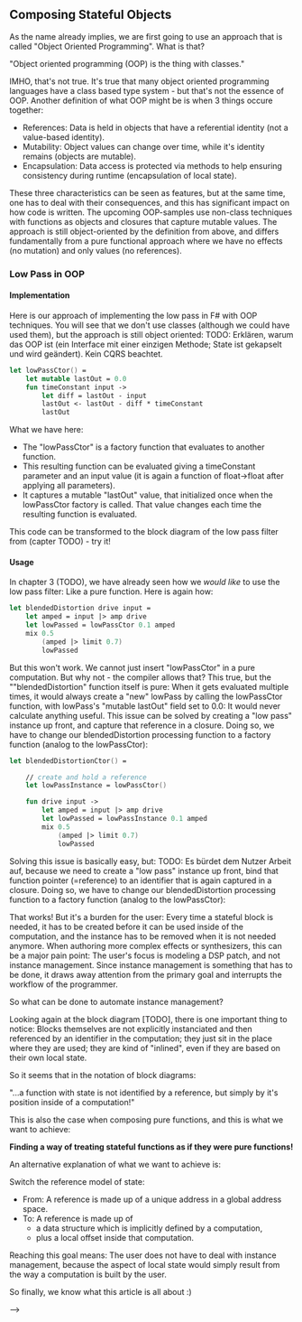 
## Composing Stateful Objects

As the name already implies, we are first going to use an approach that is called "Object Oriented Programming". What is that?

"Object oriented programming (OOP) is the thing with classes."

IMHO, that's not true. It's true that many object oriented programming languages have a class based type system - but that's not the essence of OOP. Another definition of what OOP might be is when 3 things occure together:

* References: Data is held in objects that have a referential identity (not a value-based identity).
* Mutability: Object values can change over time, while it's identity remains (objects are mutable).
* Encapsulation: Data access is protected via methods to help ensuring consistency during runtime (encapsulation of local state).

These three characteristics can be seen as features, but at the same time, one has to deal with their consequences, and this has significant impact on how code is written. The upcoming OOP-samples use non-class techniques with functions as objects and closures that capture mutable values. The approach is still object-oriented by the definition from above, and differs fundamentally from a pure functional approach where we have no effects (no mutation) and only values (no references).

### Low Pass in OOP

#### Implementation

Here is our approach of implementing the low pass in F# with OOP techniques. You will see that we don't use classes (although we could have used them), but the approach is still object oriented: TODO: Erklären, warum das OOP ist (ein Interface mit einer einzigen Methode; State ist gekapselt und wird geändert). Kein CQRS beachtet.

```fsharp
let lowPassCtor() =
    let mutable lastOut = 0.0
    fun timeConstant input ->
        let diff = lastOut - input
        lastOut <- lastOut - diff * timeConstant
        lastOut
```

What we have here:

* The "lowPassCtor" is a factory function that evaluates to another function.
* This resulting function can be evaluated giving a timeConstant parameter and an input value (it is again a function of float->float after applying all parameters).
* It captures a mutable "lastOut" value, that initialized once when the lowPassCtor factory is called. That value changes each time the resulting function is evaluated.

This code can be transformed to the block diagram of the low pass filter from (capter TODO) - try it!

#### Usage

In chapter 3 (TODO), we have already seen how we _would like_ to use the low pass filter: Like a pure function. Here is again how:

```fsharp
let blendedDistortion drive input =
    let amped = input |> amp drive
    let lowPassed = lowPassCtor 0.1 amped
    mix 0.5
        (amped |> limit 0.7)
        lowPassed
```

But this won't work. We cannot just insert "lowPassCtor" in a pure computation. But why not - the compiler allows that? This true, but the ""blendedDistortion" function itself is pure: When it gets evaluated multiple times, it would always create a "new" lowPass by calling the lowPassCtor function, with lowPass's "mutable lastOut" field set to 0.0: It would never calculate anything useful. This issue can be solved by creating a "low pass" instance up front, and capture that reference in a closure. Doing so, we have to change our blendedDistortion processing function to a factory function (analog to the lowPassCtor):

```fsharp
let blendedDistortionCtor() =

    // create and hold a reference
    let lowPassInstance = lowPassCtor()

    fun drive input ->
        let amped = input |> amp drive
        let lowPassed = lowPassInstance 0.1 amped
        mix 0.5
            (amped |> limit 0.7)
            lowPassed
```

Solving this issue is basically easy, but: TODO: Es bürdet dem Nutzer Arbeit auf, because we need to create a "low pass" instance up front, bind that function pointer (=reference) to an identifier that is again captured in a closure. Doing so, we have to change our blendedDistortion processing function to a factory function (analog to the lowPassCtor):

That works! But it's a burden for the user: Every time a stateful block is needed, it has to be created before it can be used inside of the computation, and the instance has to be removed when it is not needed anymore. When authoring more complex effects or synthesizers, this can be a major pain point: The user's focus is modeling a DSP patch, and not instance management. Since instance management is something that has to be done, it draws away attention from the primary goal and interrupts the workflow of the programmer.

So what can be done to automate instance management?

Looking again at the block diagram [TODO], there is one important thing to notice: Blocks themselves are not explicitly instanciated and then referenced by an identifier in the computation; they just sit in the place where they are used; they are kind of "inlined", even if they are based on their own local state.

So it seems that in the notation of block diagrams:

"...a function with state is not identified by a reference, but simply by it's position inside of a computation!"

This is also the case when composing pure functions, and this is what we want to achieve:

**Finding a way of treating stateful functions as if they were pure functions!**

An alternative explanation of what we want to achieve is:

Switch the reference model of state:
* From: A reference is made up of a unique address in a global address space.
* To: A reference is made up of
    * a data structure which is implicitly defined by a computation,
    * plus a local offset inside that computation.

Reaching this goal means: The user does not have to deal with instance management, because the aspect of local state would simply result from the way a computation is built by the user.

So finally, we know what this article is all about :)




<!-- 

TODO:
    * Kondensator modellieren mit Rückkopplung
    * Rückkopplung ist "intern" - Kasten drum; black box
    * Dann: Verwendung


OOP:
    * Es ist ok, das so mit mutable zu schreiben.
    * Aber: Die Verwendung ist doof, weil: Wir _brauchen_ eine Referenz.
        * Identity in imperative lang is made by an address. Accessing the address is made by a name.
        * BlockDiag: Identity (of the concrete LP filter instance) is made by it's location in the computation. -->
-->
